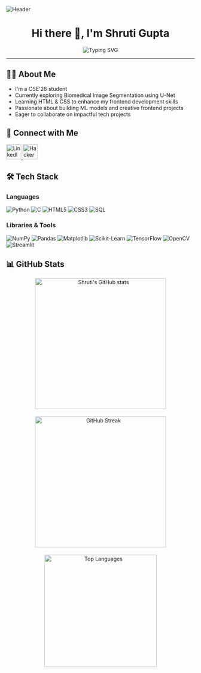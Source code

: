 ![Header](https://github.com/user-attachments/assets/bf3992a8-c763-4e39-ad32-2e0e1dff3123)

<h1 align="center">Hi there 👋, I'm Shruti Gupta</h1>

<p align="center">
  <img src="https://readme-typing-svg.herokuapp.com?font=Fira+Code&size=24&pause=1000&center=true&vCenter=true&width=800&lines=Machine+Learning+%7C+Deep+Learning+%7C+AI;Python+%7C+Data+Science+%7C+Frontend+Developer;Problem+Solver+%7C+Quick+Learner+%7C+Team+Player" alt="Typing SVG" />
</p>

---

## 👩‍💻 About Me

- I'm a CSE'26 student  
- Currently exploring Biomedical Image Segmentation using U-Net  
- Learning HTML & CSS to enhance my frontend development skills  
- Passionate about building ML models and creative frontend projects  
- Eager to collaborate on impactful tech projects  



## 🔗 Connect with Me

<p align="left">
  <a href="https://linkedin.com/in/shruti-gupta-32134b268" target="_blank">
    <img src="https://raw.githubusercontent.com/rahuldkjain/github-profile-readme-generator/master/src/images/icons/Social/linked-in-alt.svg" alt="LinkedIn" height="40" width="40" />
  </a>
  <a href="https://www.hackerrank.com/profile/shr_197575" target="_blank">
    <img src="https://raw.githubusercontent.com/rahuldkjain/github-profile-readme-generator/master/src/images/icons/Social/hackerrank.svg" alt="HackerRank" height="40" width="40" />
  </a>
</p>



## 🛠️ Tech Stack

### Languages
![Python](https://img.shields.io/badge/Python-3776AB?style=for-the-badge&logo=python&logoColor=white)
![C](https://img.shields.io/badge/C-00599C?style=for-the-badge&logo=c&logoColor=white)
![HTML5](https://img.shields.io/badge/HTML5-E34F26?style=for-the-badge&logo=html5&logoColor=white)
![CSS3](https://img.shields.io/badge/CSS3-1572B6?style=for-the-badge&logo=css3&logoColor=white)
![SQL](https://img.shields.io/badge/SQL-4479A1?style=for-the-badge&logo=mysql&logoColor=white)

### Libraries & Tools
![NumPy](https://img.shields.io/badge/Numpy-013243?style=for-the-badge&logo=numpy&logoColor=white)
![Pandas](https://img.shields.io/badge/Pandas-150458?style=for-the-badge&logo=pandas&logoColor=white)
![Matplotlib](https://img.shields.io/badge/Matplotlib-11557c?style=for-the-badge&logo=matplotlib&logoColor=white)
![Scikit-Learn](https://img.shields.io/badge/Scikit--Learn-F7931E?style=for-the-badge&logo=scikit-learn&logoColor=white)
![TensorFlow](https://img.shields.io/badge/TensorFlow-FF6F00?style=for-the-badge&logo=tensorflow&logoColor=white)
![OpenCV](https://img.shields.io/badge/OpenCV-27338e?style=for-the-badge&logo=opencv&logoColor=white)
![Streamlit](https://img.shields.io/badge/Streamlit-FF4B4B?style=for-the-badge&logo=streamlit&logoColor=white)



<h2>📊 GitHub Stats</h2>

<div align="center" style="display: flex; justify-content: center; flex-wrap: wrap; gap: 20px;">

  <img src="https://github-readme-stats.vercel.app/api?username=ShrutiGupta37&show_icons=true&theme=radical" width="350" alt="Shruti's GitHub stats" />

  <img src="https://github-readme-streak-stats.herokuapp.com?user=ShrutiGupta37&theme=radical&hide_border=true" width="350" alt="GitHub Streak" />

  <img src="https://github-readme-stats.vercel.app/api/top-langs/?username=ShrutiGupta37&layout=compact&theme=radical" width="300" alt="Top Languages" />

</div>



